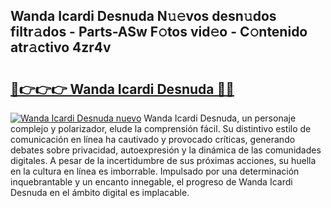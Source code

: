 ## Wanda Icardi Desnuda N𝚞𝚎vos desn𝚞dos filtr𝚊dos - Parts-ASw F𝚘tos vid𝚎o - C𝚘ntenido atr𝚊ctivo 4zr4v

# <h2><a href="http://mb4p2lf.tromn.icu/?c=Wanda+Icardi+Desnuda">🔗👉👉👉 Wanda Icardi Desnuda 🔗🔗</a></h2>

[![Wanda Icardi Desnuda nuevo](https://i.imgur.com/pEAQMta.gif)](http://mb4p2lf.tromn.icu/?c=Wanda+Icardi+Desnuda)
Wanda Icardi Desnuda, un personaje complejo y polarizador, elude la comprensión fácil. Su distintivo estilo de comunicación en línea ha cautivado y provocado críticas, generando debates sobre privacidad, autoexpresión y la dinámica de las comunidades digitales. A pesar de la incertidumbre de sus próximas acciones, su huella en la cultura en línea es imborrable. Impulsado por una determinación inquebrantable y un encanto innegable, el progreso de Wanda Icardi Desnuda en el ámbito digital es implacable.
